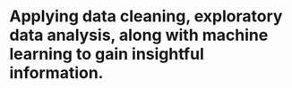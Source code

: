 # Applying data cleaning, exploratory data analysis, along with machine learning to gain insightful information.
